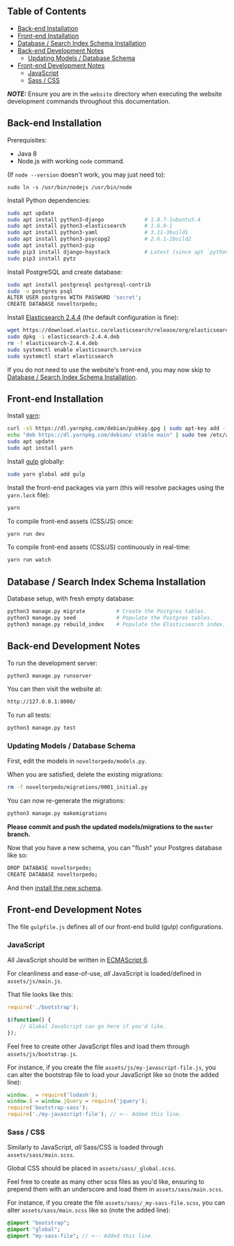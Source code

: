## Table of Contents

* [Back-end Installation](#back-end-installation)
* [Front-end Installation](#front-end-installation)
* [Database / Search Index Schema Installation](#database--search-index-schema-installation)
* [Back-end Development Notes](#back-end-development-notes)
    * [Updating Models / Database Schema](#updating-models--database-schema)
* [Front-end Development Notes](#front-end-development-notes)
    * [JavaScript](#javascript)
    * [Sass / CSS](#sass--css)

***NOTE:***  Ensure you are in the `website` directory when executing the
website development commands throughout this documentation.

## Back-end Installation

Prerequisites:
 - Java 8
 - Node.js with working `node` command.

(If `node --version` doesn't work, you may just need to):
```
sudo ln -s /usr/bin/nodejs /usr/bin/node
```


Install Python dependencies:
```bash
sudo apt update
sudo apt install python3-django             # 1.8.7-1ubuntu5.4
sudo apt install python3-elasticsearch      # 1.6.0-1
sudo apt install python3-yaml               # 3.11-3build1
sudo apt install python3-psycopg2           # 2.6.1-1build2
sudo apt install python3-pip
sudo pip3 install django-haystack           # Latest (since apt `python3-django-haystack` is out-of-date)
sudo pip3 install pytz
```

Install PostgreSQL and create database:
```bash
sudo apt install postgresql postgresql-contrib
sudo -u postgres psql
ALTER USER postgres WITH PASSWORD 'secret';
CREATE DATABASE noveltorpedo;
```

Install [Elasticsearch 2.4.4](https://www.elastic.co/downloads/past-releases/elasticsearch-2-4-4) (the default
configuration is fine):
```bash
wget https://download.elastic.co/elasticsearch/release/org/elasticsearch/distribution/deb/elasticsearch/2.4.4/elasticsearch-2.4.4.deb
sudo dpkg -i elasticsearch-2.4.4.deb
rm -f elasticsearch-2.4.4.deb
sudo systemctl enable elasticsearch.service
sudo systemctl start elasticsearch
```

If you do not need to use the website's front-end, you may now skip to
[Database / Search Index Schema Installation](#database--search-index-schema-installation).

## Front-end Installation

Install [yarn](https://yarnpkg.com/):
```bash
curl -sS https://dl.yarnpkg.com/debian/pubkey.gpg | sudo apt-key add -
echo "deb https://dl.yarnpkg.com/debian/ stable main" | sudo tee /etc/apt/sources.list.d/yarn.list
sudo apt update
sudo apt install yarn
```

Install [gulp](http://gulpjs.com/) globally:
```bash
sudo yarn global add gulp
```

Install the front-end packages via yarn (this will resolve packages using the
`yarn.lock` file):
```bash
yarn
```

To compile front-end assets (CSS/JS) once:
```bash
yarn run dev
```

To compile front-end assets (CSS/JS) continuously in real-time:
```bash
yarn run watch
```

## Database / Search Index Schema Installation

Database setup, with fresh empty database:
```bash
python3 manage.py migrate          # Create the Postgres tables.
python3 manage.py seed             # Populate the Postgres tables.
python3 manage.py rebuild_index    # Populate the Elasticsearch index.
```

## Back-end Development Notes

To run the development server:
```bash
python3 manage.py runserver
```

You can then visit the website at:
```bash
http://127.0.0.1:8000/
```

To run all tests:
```bash
python3 manage.py test
```

### Updating Models / Database Schema

First, edit the models in `noveltorpedo/models.py`.

When you are satisfied, delete the existing migrations:
```bash
rm -f noveltorpedo/migrations/0001_initial.py
```

You can now re-generate the migrations:
```bash
python3 manage.py makemigrations
```

**Please commit and push the updated models/migrations to the `master` branch.**

Now that you have a new schema, you can "flush" your Postgres database like so:
```bash
DROP DATABASE noveltorpedo;
CREATE DATABASE noveltorpedo;
```

And then [install the new schema](#database--search-index-schema-installation).

## Front-end Development Notes

The file `gulpfile.js` defines all of our front-end build (gulp) configurations.

### JavaScript

All JavaScript should be written in [ECMAScript 6](http://es6-features.org/).

For cleanliness and ease-of-use, *all* JavaScript is loaded/defined in
`assets/js/main.js`.

That file looks like this:
```javascript
require('./bootstrap');

$(function() {
    // Global JavaScript can go here if you'd like.
});
```

Feel free to create other JavaScript files and load them through
`assets/js/bootstrap.js`.

For instance, if you create the file `assets/js/my-javascript-file.js`, you can
alter the bootstrap file to load your JavaScript like so (note the added line):

```javascript
window._ = require('lodash');
window.$ = window.jQuery = require('jquery');
require('bootstrap-sass');
require('./my-javascript-file'); // <-- Added this line.
```

### Sass / CSS

Similarly to JavaScript, *all* Sass/CSS is loaded through
`assets/sass/main.scss`.

Global CSS should be placed in `assets/sass/_global.scss`.

Feel free to create as many other scss files as you'd like, ensuring to prepend
them with an underscore and load them in `assets/sass/main.scss`.

For instance, if you create the file `assets/sass/_my-sass-file.scss`, you can
alter `assets/sass/main.scss` like so (note the added line):
```sass
@import "bootstrap";
@import "global";
@import "my-sass-file"; // <-- Added this line.
```
